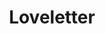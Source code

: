 ---
layout: tag-list
type: tag
title: Loveletter
slug: loveletter
category: devlog
sidebar: false
description: >
   To.my lover
---